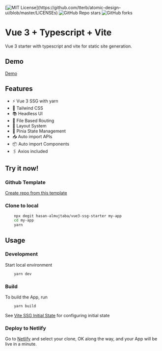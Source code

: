 [![MIT License](https://img.shields.io/apm/l/atomic-design-ui.svg?)](https://github.com/tterb/atomic-design-ui/blob/master/LICENSEs)
![GitHub Repo stars](https://img.shields.io/github/stars/hasan-almujtaba/vue3-ssg-starter)
![GitHub forks](https://img.shields.io/github/forks/hasan-almujtaba/vue3-ssg-starter)
# Vue 3 + Typescript + Vite

Vue 3 starter with typescript and vite for static site generation.


## Demo

[Demo](https://vue3-ssg-starter.vercel.app/)


## Features

- ⚡️ Vue 3 SSG with yarn
- 🎨 Tailwind CSS
- 📚 Headless UI
- 📁 File Based Routing
- 📑 Layout System
- 🍍 Pinia State Management
- 📥 Auto import APIs
- 📦 Auto import Components
- 🖇️ Axios included


## Try it now!

### Github Template

[Create repo from this template](https://github.com/hasan-almujtaba/vue3-ssg-starter/generate)

### Clone to local

```bash
    npx degit hasan-almujtaba/vue3-ssg-starter my-app
    cd my-app
    yarn
```
    
## Usage

### Development

Start local environment
```bash
    yarn dev
```

### Build

To build the App, run
```bash
    yarn build
```

See [Vite SSG Initial State](https://github.com/antfu/vite-ssg#initial-state) for configuring initial state

### Deploy to Netlify

Go to [Netlify](https://app.netlify.com/start) and select your clone, OK along the way, and your App will be live in a minute.

